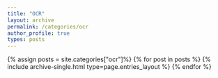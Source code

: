 ```yaml
---
title: "OCR"
layout: archive
permalink: /categories/ocr
author_profile: true
types: posts
---
```


{% assign posts = site.categories["ocr"]%}
{% for post in posts %}
  {% include archive-single.html type=page.entries_layout %}
{% endfor %}